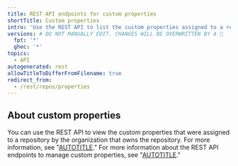 ```yaml
---
title: REST API endpoints for custom properties
shortTitle: Custom properties
intro: 'Use the REST API to list the custom properties assigned to a repository by the organization.'
versions: # DO NOT MANUALLY EDIT. CHANGES WILL BE OVERWRITTEN BY A 🤖
  fpt: '*'
  ghec: '*'
topics:
  - API
autogenerated: rest
allowTitleToDifferFromFilename: true
redirect_from:
  - /rest/repos/properties
---
```


## About custom properties

You can use the REST API to view the custom properties that were assigned to a repository by the organization that owns the repository. For more information, see "[AUTOTITLE](/organizations/managing-organization-settings/managing-custom-properties-for-repositories-in-your-organization)." For more information about the REST API endpoints to manage custom properties, see "[AUTOTITLE](/rest/orgs/properties)."

<!-- Content after this section is automatically generated -->

